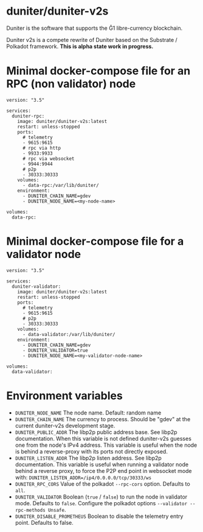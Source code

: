 # duniter/duniter-v2s

Duniter is the software that supports the Ğ1 libre-currency blockchain.

Duniter v2s is a compete rewrite of Duniter based on the Substrate / Polkadot framework. **This is alpha state work in progress.**

# Minimal docker-compose file for an RPC (non validator) node

```
version: "3.5"

services:
  duniter-rpc:
    image: duniter/duniter-v2s:latest
    restart: unless-stopped
    ports:
      # telemetry
      - 9615:9615
      # rpc via http
      - 9933:9933
      # rpc via websocket
      - 9944:9944
      # p2p
      - 30333:30333
    volumes:
      - data-rpc:/var/lib/duniter/
    environment:
      - DUNITER_CHAIN_NAME=gdev
      - DUNITER_NODE_NAME=<my-node-name>

volumes:
  data-rpc:
```

# Minimal docker-compose file for a validator node

```
version: "3.5"

services:
  duniter-validator:
    image: duniter/duniter-v2s:latest
    restart: unless-stopped
    ports:
      # telemetry
      - 9615:9615
      # p2p
      - 30333:30333
    volumes:
      - data-validator:/var/lib/duniter/
    environment:
      - DUNITER_CHAIN_NAME=gdev
      - DUNITER_VALIDATOR=true
      - DUNITER_NODE_NAME=<my-validator-node-name>

volumes:
  data-validator:
```

# Environment variables

* `DUNITER_NODE_NAME`
  The node name. Default: random name
* `DUNITER_CHAIN_NAME`
  The currency to process. Should be "gdev" at the current duniter-v2s development stage.
* `DUNITER_PUBLIC_ADDR`
  The libp2p public address base. See libp2p documentation. When this variable is not defined duniter-v2s guesses one from the node's IPv4 address.
  This variable is useful when the node is behind a reverse-proxy with its ports not directly exposed.
* `DUNITER_LISTEN_ADDR`
  The libp2p listen address. See libp2p documentation. This variable is useful when running a validator node behind a reverse proxy, to force the P2P end point in websocket mode with:
  `DUNITER_LISTEN_ADDR=/ip4/0.0.0.0/tcp/30333/ws`
* `DUNITER_RPC_CORS`
  Value of the polkadot `--rpc-cors` option. Defaults to `all`.
* `DUNITER_VALIDATOR`
  Boolean (`true` / `false`) to run the node in validator mode. Defaults to `false`.
  Configure the polkadot options `--validator --rpc-methods Unsafe`.
* `DUNITER_DISABLE_PROMETHEUS`
  Boolean to disable the telemetry entry point. Defaults to false.
